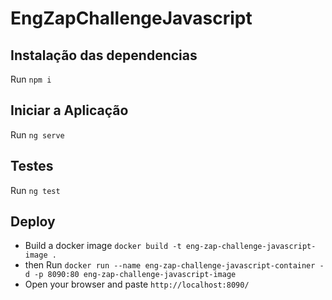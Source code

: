 # EngZapChallengeJavascript

## Instalação das dependencias
Run `npm i` 

## Iniciar a Aplicação
Run `ng serve` 

## Testes
Run `ng test` 

## Deploy
* Build a docker image `docker build -t eng-zap-challenge-javascript-image .` 
* then Run `docker run --name eng-zap-challenge-javascript-container -d -p 8090:80 eng-zap-challenge-javascript-image` 
* Open your browser and paste `http://localhost:8090/`
